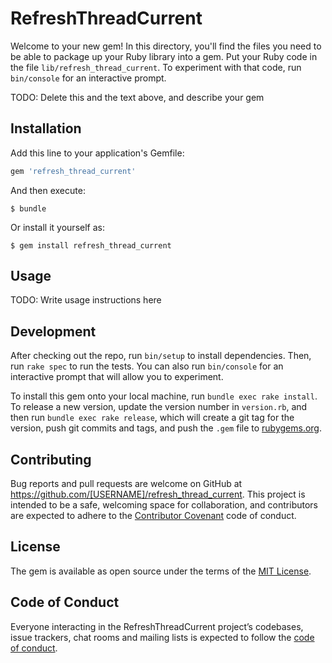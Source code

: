 # RefreshThreadCurrent

Welcome to your new gem! In this directory, you'll find the files you need to be able to package up your Ruby library into a gem. Put your Ruby code in the file `lib/refresh_thread_current`. To experiment with that code, run `bin/console` for an interactive prompt.

TODO: Delete this and the text above, and describe your gem

## Installation

Add this line to your application's Gemfile:

```ruby
gem 'refresh_thread_current'
```

And then execute:

    $ bundle

Or install it yourself as:

    $ gem install refresh_thread_current

## Usage

TODO: Write usage instructions here

## Development

After checking out the repo, run `bin/setup` to install dependencies. Then, run `rake spec` to run the tests. You can also run `bin/console` for an interactive prompt that will allow you to experiment.

To install this gem onto your local machine, run `bundle exec rake install`. To release a new version, update the version number in `version.rb`, and then run `bundle exec rake release`, which will create a git tag for the version, push git commits and tags, and push the `.gem` file to [rubygems.org](https://rubygems.org).

## Contributing

Bug reports and pull requests are welcome on GitHub at https://github.com/[USERNAME]/refresh_thread_current. This project is intended to be a safe, welcoming space for collaboration, and contributors are expected to adhere to the [Contributor Covenant](http://contributor-covenant.org) code of conduct.

## License

The gem is available as open source under the terms of the [MIT License](https://opensource.org/licenses/MIT).

## Code of Conduct

Everyone interacting in the RefreshThreadCurrent project’s codebases, issue trackers, chat rooms and mailing lists is expected to follow the [code of conduct](https://github.com/[USERNAME]/refresh_thread_current/blob/master/CODE_OF_CONDUCT.md).
